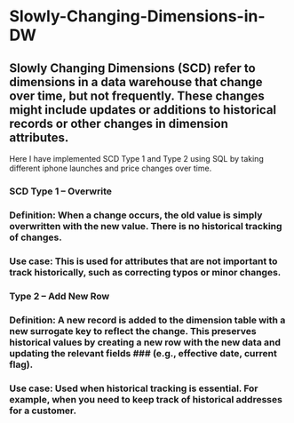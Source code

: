 # Slowly-Changing-Dimensions-in-DW

## Slowly Changing Dimensions (SCD) refer to dimensions in a data warehouse that change over time, but not frequently. These changes might include updates or additions to historical records or other changes in dimension attributes.

Here I have implemented SCD Type 1 and Type 2 using SQL by taking different iphone launches and price changes over time.

### SCD Type 1 – Overwrite
### Definition: When a change occurs, the old value is simply overwritten with the new value. There is no historical tracking of changes.
### Use case: This is used for attributes that are not important to track historically, such as correcting typos or minor changes.

### Type 2 – Add New Row
### Definition: A new record is added to the dimension table with a new surrogate key to reflect the change. This preserves historical values by creating a new row with the new data and updating the relevant fields ### (e.g., effective date, current flag).
### Use case: Used when historical tracking is essential. For example, when you need to keep track of historical addresses for a customer.
